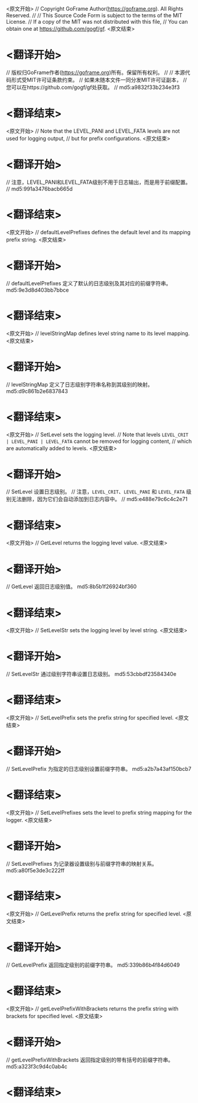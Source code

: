
<原文开始>
// Copyright GoFrame Author(https://goframe.org). All Rights Reserved.
//
// This Source Code Form is subject to the terms of the MIT License.
// If a copy of the MIT was not distributed with this file,
// You can obtain one at https://github.com/gogf/gf.
<原文结束>

# <翻译开始>
// 版权归GoFrame作者(https://goframe.org)所有。保留所有权利。
//
// 本源代码形式受MIT许可证条款约束。
// 如果未随本文件一同分发MIT许可证副本，
// 您可以在https://github.com/gogf/gf处获取。
// md5:a9832f33b234e3f3
# <翻译结束>


<原文开始>
// Note that the LEVEL_PANI and LEVEL_FATA levels are not used for logging output,
// but for prefix configurations.
<原文结束>

# <翻译开始>
// 注意，LEVEL_PANI和LEVEL_FATA级别不用于日志输出，而是用于前缀配置。
// md5:991a3476bacb665d
# <翻译结束>


<原文开始>
// defaultLevelPrefixes defines the default level and its mapping prefix string.
<原文结束>

# <翻译开始>
// defaultLevelPrefixes 定义了默认的日志级别及其对应的前缀字符串。 md5:9e3d8d403bb7bbce
# <翻译结束>


<原文开始>
// levelStringMap defines level string name to its level mapping.
<原文结束>

# <翻译开始>
// levelStringMap 定义了日志级别字符串名称到其级别的映射。 md5:d9c861b2e6837843
# <翻译结束>


<原文开始>
// SetLevel sets the logging level.
// Note that levels ` LEVEL_CRIT | LEVEL_PANI | LEVEL_FATA ` cannot be removed for logging content,
// which are automatically added to levels.
<原文结束>

# <翻译开始>
// SetLevel 设置日志级别。
// 注意，`LEVEL_CRIT`、`LEVEL_PANI` 和 `LEVEL_FATA` 级别无法删除，因为它们会自动添加到日志内容中。
// md5:e488e79c6c4c2e71
# <翻译结束>


<原文开始>
// GetLevel returns the logging level value.
<原文结束>

# <翻译开始>
// GetLevel 返回日志级别值。 md5:8b5b1f26924bf360
# <翻译结束>


<原文开始>
// SetLevelStr sets the logging level by level string.
<原文结束>

# <翻译开始>
// SetLevelStr 通过级别字符串设置日志级别。 md5:53cbbdf23584340e
# <翻译结束>


<原文开始>
// SetLevelPrefix sets the prefix string for specified level.
<原文结束>

# <翻译开始>
// SetLevelPrefix 为指定的日志级别设置前缀字符串。 md5:a2b7a43af150bcb7
# <翻译结束>


<原文开始>
// SetLevelPrefixes sets the level to prefix string mapping for the logger.
<原文结束>

# <翻译开始>
// SetLevelPrefixes 为记录器设置级别与前缀字符串的映射关系。 md5:a80f5e3de3c222ff
# <翻译结束>


<原文开始>
// GetLevelPrefix returns the prefix string for specified level.
<原文结束>

# <翻译开始>
// GetLevelPrefix 返回指定级别的前缀字符串。 md5:339b86b4f84d6049
# <翻译结束>


<原文开始>
// getLevelPrefixWithBrackets returns the prefix string with brackets for specified level.
<原文结束>

# <翻译开始>
// getLevelPrefixWithBrackets 返回指定级别的带有括号的前缀字符串。 md5:a323f3c9d4c0ab4c
# <翻译结束>

